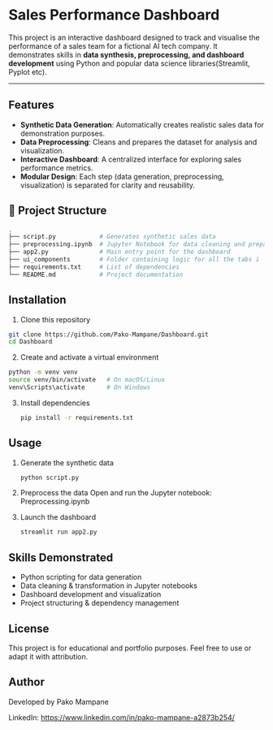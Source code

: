 # Sales Performance Dashboard

This project is an interactive dashboard designed to track and visualise the performance of a sales team for a fictional AI tech company. It demonstrates skills in **data synthesis, preprocessing, and dashboard development** using Python and popular data science libraries(Streamlit, Pyplot etc).

---

## Features

- **Synthetic Data Generation**: Automatically creates realistic sales data for demonstration purposes.  
- **Data Preprocessing**: Cleans and prepares the dataset for analysis and visualization.  
- **Interactive Dashboard**: A centralized interface for exploring sales performance metrics.  
- **Modular Design**: Each step (data generation, preprocessing, visualization) is separated for clarity and reusability.

## 📂 Project Structure

```bash
.
├── script.py            # Generates synthetic sales data
├── preprocessing.ipynb  # Jupyter Notebook for data cleaning and preparation
├── app2.py              # Main entry point for the dashboard
├── ui_components        # Folder containing logic for all the tabs i
├── requirements.txt     # List of dependencies
└── README.md            # Project documentation
```
## Installation

1. Clone this repository
```bash
git clone https://github.com/Pako-Mampane/Dashboard.git
cd Dashboard
```

2. Create and activate a virtual environment
  ```bash
  python -m venv venv
  source venv/bin/activate   # On macOS/Linux
  venv\Scripts\activate      # On Windows
```

3. Install dependencies
   ```bash
   pip install -r requirements.txt
   ```

## Usage

1. Generate the synthetic data
   ```bash
   python script.py
   ```
2. Preprocess the data
   Open and run the Jupyter notebook: Preprocessing.ipynb
   
4. Launch the dashboard
   ```bash
   streamlit run app2.py
   ```
   
## Skills Demonstrated

- Python scripting for data generation
- Data cleaning & transformation in Jupyter notebooks
- Dashboard development and visualization
- Project structuring & dependency management

## License
This project is for educational and portfolio purposes. Feel free to use or adapt it with attribution.

## Author
Developed by Pako Mampane

LinkedIn: https://www.linkedin.com/in/pako-mampane-a2873b254/
